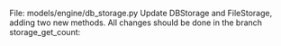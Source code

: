 File: models/engine/db_storage.py Update DBStorage and FileStorage, adding two new methods. All changes should be done in the branch storage_get_count: